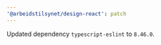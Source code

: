 ```yaml
---
'@arbeidstilsynet/design-react': patch
---
```


Updated dependency `typescript-eslint` to `8.46.0`.
